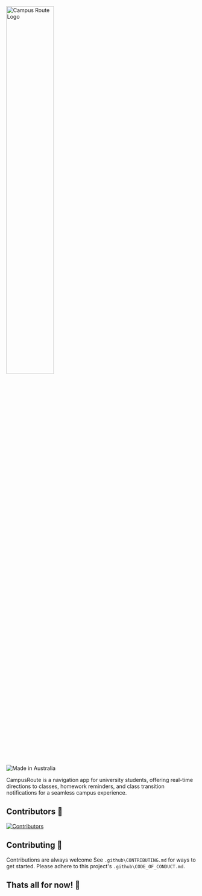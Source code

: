 <a href="https://campusroute.net/">
<img alt="Campus Route Logo" src="https://campusroute.net/assets/Logo/PNG/CampusRoute-logo-highresolution.png" width="50%">
</a>

<br><br>

![Made in Australia](https://img.shields.io/badge/Made_In-Australia-00843D?labelColor=FFCD00&style=for-the-badge)

CampusRoute is a navigation app for university students, offering real-time directions to classes, homework reminders, and class transition notifications for a seamless campus experience.

## Contributors 👥

[![Contributors](https://contrib.rocks/image?repo=campusroute/campusroute)](https://github.com/campusroute/campusroute/graphs/contributors)

## Contributing 🤝

Contributions are always welcome
See `.github\CONTRIBUTING.md` for ways to get started. Please adhere to this project's `.github\CODE_OF_CONDUCT.md`.

## Thats all for now! 🎉
